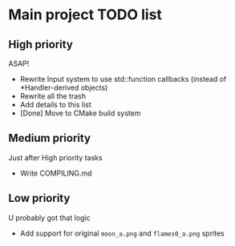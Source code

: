 # Main project TODO list

## High priority
ASAP!

* Rewrite Input system to use std::function callbacks (instead of *Handler-derived objects)
* Rewrite all the trash
* Add details to this list
* [Done] Move to CMake build system

## Medium priority
Just after High priority tasks

* Write COMPILING.md

## Low priority
U probably got that logic

* Add support for original `moon_a.png` and `flames0_a.png` sprites
